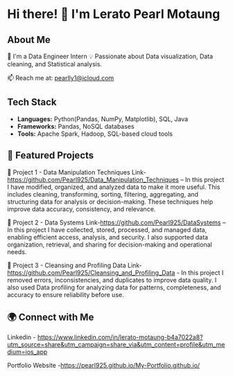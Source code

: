 # Hi there! 👋 I'm Lerato Pearl Motaung
 
## About Me  
🌱 I'm a Data Engineer Intern
💡 Passionate about Data visualization, Data cleaning, and Statistical analysis.
 
📫 Reach me at: pearlly1@icloud.com
 
## Tech Stack  
- **Languages:** Python(Pandas, NumPy, Matplotlib), SQL, Java
- **Frameworks:** Pandas, NoSQL databases
- **Tools:** Apache Spark, Hadoop, SQL-based cloud tools
 
## 📌 Featured Projects  
🔹 Project 1 - Data Manipulation Techniques Link-https://github.com/Pearl925/Data_Manipulation_Techniques – In this project I have modified, organized, and analyzed data to make it more useful. This includes cleaning, transforming, sorting, filtering, aggregating, and structuring data for analysis or decision-making. These techniques help improve data accuracy, consistency, and relevance.
 
🔹 Project 2 - Data Systems Link-https://github.com/Pearl925/DataSystems – In this project I have collected, stored, processed, and managed data, enabling efficient access, analysis, and security. I also supported data organization, retrieval, and sharing for decision-making and operational needs.
 
🔹 Project 3 - Cleansing and Profiling Data Link-https://github.com/Pearl925/Cleansing_and_Profiling_Data - In this project I removed errors, inconsistencies, and duplicates to improve data quality. I also used Data profiling for analyzing data for patterns, completeness, and accuracy to ensure reliability before use.
 
## 🌍 Connect with Me  
Linkedin - https://www.linkedin.com/in/lerato-motaung-b4a7022a8?utm_source=share&utm_campaign=share_via&utm_content=profile&utm_medium=ios_app
 
 
Portfolio Website -https://pearl925.github.io/My-Portfolio.github.io/

